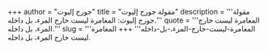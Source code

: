 +++
author = "جورج إليوت"
title = "مقولة جورج إليوت"
description = '''مقولة جورج إليوت: المغامرة ليست خارج المرء، بل داخله.'''
quote = '''المغامرة ليست خارج المرء، بل داخله.'''
slug = '''المغامرة-ليست-خارج-المرء،-بل-داخله'''
+++
المغامرة ليست خارج المرء، بل داخله.
